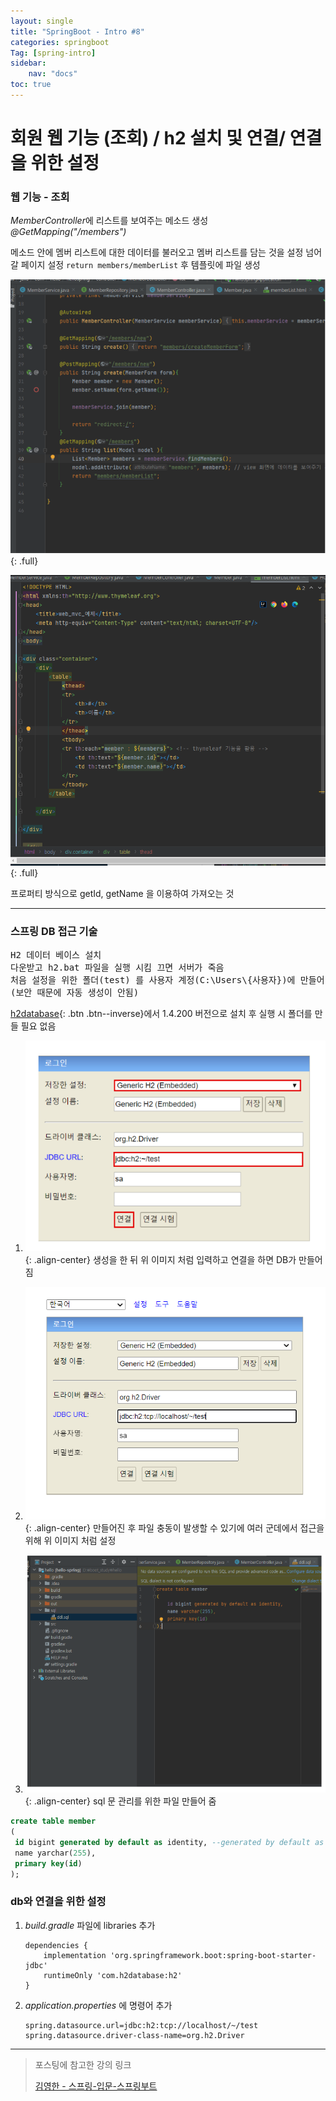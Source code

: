 ```yaml
---
layout: single
title: "SpringBoot - Intro #8"
categories: springboot
Tag: [spring-intro]
sidebar: 
    nav: "docs"
toc: true
---
```

# 회원 웹 기능 (조회) / h2 설치 및 연결/ 연결을 위한 설정

### 웹 기능 - 조회

*MemberController*에 리스트를 보여주는 메소드 생성 *@GetMapping("/members")*

메소드 안에 멤버 리스트에 대한 데이터를 불러오고 멤버 리스트를 담는 것을 설정
넘어갈 페이지 설정 `return members/memberList` 후 템플릿에 파일 생성

![웹 기능 - 조회 이미지](/assets/images/2022-12-29-10-17-39.png){: .full}


![view source](/assets/images/2022-12-29-10-23-40.png){: .full}

프로퍼티 방식으로 getId, getName 을 이용하여 가져오는 것

---

### 스프링 DB 접근 기술

<pre>
H2 데이터 베이스 설치
다운받고 h2.bat 파일을 실행 시킴 끄면 서버가 죽음
처음 설정을 위한 폴더(test) 를 사용자 계정(C:\Users\{사용자})에 만들어 줘야함
(보안 때문에 자동 생성이 안됨)
</pre>

[h2database](https://www.h2database.com/html/download-archive.html){: .btn .btn--inverse}에서 1.4.200 버전으로 설치 후 실행 시 폴더를 만들 필요 없음


1. ![입력 예시](/assets/images/2022-12-29-10-36-30.png){: .align-center}
    생성을 한 뒤 위 이미지 처럼 입력하고 연결을 하면 DB가 만들어짐


2.  ![경로 설정](/assets/images/2022-12-29-10-35-40.png){: .align-center}
    ​만들어진 후 파일 충동이 발생할 수 있기에 여러 군데에서 접근을 위해 위 이미지 처럼 설정

3.  ![sql directoty](/assets/images/2022-12-29-10-38-12.png){: .align-center}
    sql 문 관리를 위한 파일 만들어 줌

```sql
create table member
(
 id bigint generated by default as identity, --generated by default as identity: db가 알아서 채워주기 위한 것
 name yarchar(255),
 primary key(id)
);
```

### db와 연결을 위한 설정

1. _build.gradle_ 파일에 libraries 추가
    ```
    dependencies {
        implementation 'org.springframework.boot:spring-boot-starter-jdbc'
        runtimeOnly 'com.h2database:h2'
    }
    ```

2. _application.properties_ 에 명령어 추가
    ```
    spring.datasource.url=jdbc:h2:tcp://localhost/~/test
    spring.datasource.driver-class-name=org.h2.Driver
    ```

---
 > 포스팅에 참고한 강의 링크 
 >
 >[김영한 - 스프링-입문-스프링부트](https://www.inflearn.com/course/%EC%8A%A4%ED%94%84%EB%A7%81-%EC%9E%85%EB%AC%B8-%EC%8A%A4%ED%94%84%EB%A7%81%EB%B6%80%ED%8A%B8)